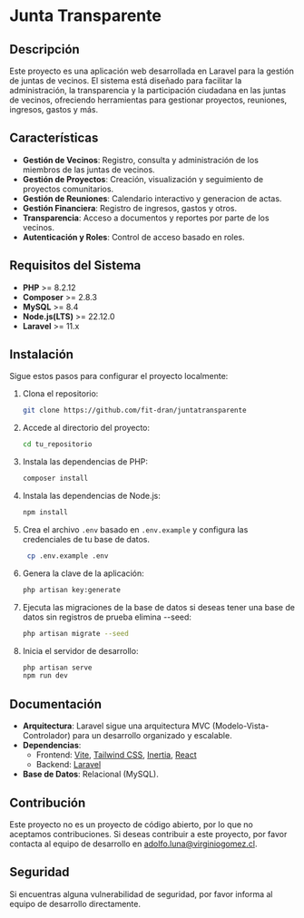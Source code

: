 # Junta Transparente

## Descripción

Este proyecto es una aplicación web desarrollada en Laravel para la gestión de juntas de vecinos. El sistema está diseñado para facilitar la administración, la transparencia y la participación ciudadana en las juntas de vecinos, ofreciendo herramientas para gestionar proyectos, reuniones, ingresos, gastos y más.

## Características

-   **Gestión de Vecinos**: Registro, consulta y administración de los miembros de las juntas de vecinos.
-   **Gestión de Proyectos**: Creación, visualización y seguimiento de proyectos comunitarios.
-   **Gestión de Reuniones**: Calendario interactivo y generacion de actas.
-   **Gestión Financiera**: Registro de ingresos, gastos y otros.
-   **Transparencia**: Acceso a documentos y reportes por parte de los vecinos.
-   **Autenticación y Roles**: Control de acceso basado en roles.

## Requisitos del Sistema

-   **PHP** >= 8.2.12
-   **Composer** >= 2.8.3
-   **MySQL** >= 8.4
-   **Node.js(LTS)** >= 22.12.0
-   **Laravel** >= 11.x

## Instalación

Sigue estos pasos para configurar el proyecto localmente:

1. Clona el repositorio:
    ```bash
    git clone https://github.com/fit-dran/juntatransparente
    ```
2. Accede al directorio del proyecto:
    ```bash
    cd tu_repositorio
    ```
3. Instala las dependencias de PHP:
    ```bash
    composer install
    ```
4. Instala las dependencias de Node.js:
    ```bash
    npm install
    ```
5. Crea el archivo `.env` basado en `.env.example` y configura las credenciales de tu base de datos.
    ```bash
     cp .env.example .env
    ```
6. Genera la clave de la aplicación:
    ```bash
    php artisan key:generate
    ```
7. Ejecuta las migraciones de la base de datos si deseas tener una base de datos sin registros de prueba elimina --seed:
    ```bash
    php artisan migrate --seed
    ```
8. Inicia el servidor de desarrollo:
    ```bash
    php artisan serve
    npm run dev
    ```

## Documentación

-   **Arquitectura**: Laravel sigue una arquitectura MVC (Modelo-Vista-Controlador) para un desarrollo organizado y escalable.
-   **Dependencias**:
    -   Frontend: [Vite](https://vitejs.dev/), [Tailwind CSS](https://tailwindcss.com/), [Inertia](https://inertiajs.com/), [React](https://reactjs.org/)
    -   Backend: [Laravel](https://laravel.com/)
-   **Base de Datos**: Relacional (MySQL).

## Contribución

Este proyecto no es un proyecto de código abierto, por lo que no aceptamos contribuciones. Si deseas contribuir a este proyecto, por favor contacta al equipo de desarrollo en [adolfo.luna@virginiogomez.cl](mailto:adolfo.luna@virginiogomez.cl).

## Seguridad

Si encuentras alguna vulnerabilidad de seguridad, por favor informa al equipo de desarrollo directamente.
